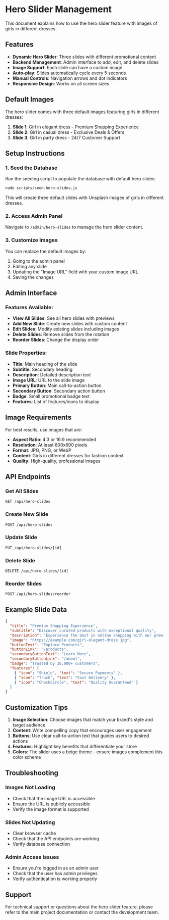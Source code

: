 # Hero Slider Management

This document explains how to use the hero slider feature with images of girls in different dresses.

## Features

- **Dynamic Hero Slider**: Three slides with different promotional content
- **Backend Management**: Admin interface to add, edit, and delete slides
- **Image Support**: Each slide can have a custom image
- **Auto-play**: Slides automatically cycle every 5 seconds
- **Manual Controls**: Navigation arrows and dot indicators
- **Responsive Design**: Works on all screen sizes

## Default Images

The hero slider comes with three default images featuring girls in different dresses:

1. **Slide 1**: Girl in elegant dress - Premium Shopping Experience
2. **Slide 2**: Girl in casual dress - Exclusive Deals & Offers  
3. **Slide 3**: Girl in party dress - 24/7 Customer Support

## Setup Instructions

### 1. Seed the Database

Run the seeding script to populate the database with default hero slides:

```bash
node scripts/seed-hero-slides.js
```

This will create three default slides with Unsplash images of girls in different dresses.

### 2. Access Admin Panel

Navigate to `/admin/hero-slides` to manage the hero slider content.

### 3. Customize Images

You can replace the default images by:

1. Going to the admin panel
2. Editing any slide
3. Updating the "Image URL" field with your custom image URL
4. Saving the changes

## Admin Interface

### Features Available:

- **View All Slides**: See all hero slides with previews
- **Add New Slide**: Create new slides with custom content
- **Edit Slides**: Modify existing slides including images
- **Delete Slides**: Remove slides from the rotation
- **Reorder Slides**: Change the display order

### Slide Properties:

- **Title**: Main heading of the slide
- **Subtitle**: Secondary heading
- **Description**: Detailed description text
- **Image URL**: URL to the slide image
- **Primary Button**: Main call-to-action button
- **Secondary Button**: Secondary action button
- **Badge**: Small promotional badge text
- **Features**: List of features/icons to display

## Image Requirements

For best results, use images that are:

- **Aspect Ratio**: 4:3 or 16:9 recommended
- **Resolution**: At least 800x600 pixels
- **Format**: JPG, PNG, or WebP
- **Content**: Girls in different dresses for fashion context
- **Quality**: High-quality, professional images

## API Endpoints

### Get All Slides
```
GET /api/hero-slides
```

### Create New Slide
```
POST /api/hero-slides
```

### Update Slide
```
PUT /api/hero-slides/[id]
```

### Delete Slide
```
DELETE /api/hero-slides/[id]
```

### Reorder Slides
```
POST /api/hero-slides/reorder
```

## Example Slide Data

```json
{
  "title": "Premium Shopping Experience",
  "subtitle": "Discover curated products with exceptional quality",
  "description": "Experience the best in online shopping with our premium services and exceptional customer care.",
  "image": "https://example.com/girl-elegant-dress.jpg",
  "buttonText": "Explore Products",
  "buttonLink": "/products",
  "secondaryButtonText": "Learn More",
  "secondaryButtonLink": "/about",
  "badge": "Trusted by 10,000+ customers",
  "features": [
    { "icon": "Shield", "text": "Secure Payments" },
    { "icon": "Truck", "text": "Fast Delivery" },
    { "icon": "CheckCircle", "text": "Quality Guaranteed" }
  ]
}
```

## Customization Tips

1. **Image Selection**: Choose images that match your brand's style and target audience
2. **Content**: Write compelling copy that encourages user engagement
3. **Buttons**: Use clear call-to-action text that guides users to desired actions
4. **Features**: Highlight key benefits that differentiate your store
5. **Colors**: The slider uses a beige theme - ensure images complement this color scheme

## Troubleshooting

### Images Not Loading
- Check that the image URL is accessible
- Ensure the URL is publicly accessible
- Verify the image format is supported

### Slides Not Updating
- Clear browser cache
- Check that the API endpoints are working
- Verify database connection

### Admin Access Issues
- Ensure you're logged in as an admin user
- Check that the user has admin privileges
- Verify authentication is working properly

## Support

For technical support or questions about the hero slider feature, please refer to the main project documentation or contact the development team. 